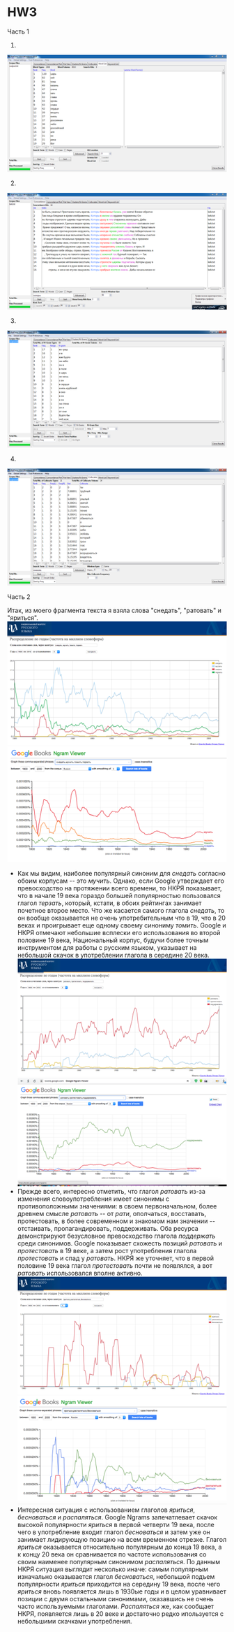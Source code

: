 # HW3

Часть 1

1)
![](Снимок1.PNG)

2)
![](Снимок.PNG)

3)
![](Снимок2.PNG)

4)
![](Снимок3.PNG)

Часть 2

Итак, из моего фрагмента текста я взяла слова "снедать", "ратовать" и "яриться".
![](снедать_нкря.png)
![](снедать_google.png)
* Как мы видим, наиболее популярный синоним для *снедать* согласно обоим корпусам -- это *мучить*. Однако, если Google утверждает его превосходство на протяжении всего времени, то НКРЯ показывает, что в начале 19 века гораздо большей популярностью пользовался глагол *терзать*, который, кстати, в обоих рейтингах занимает почетное второе место. Что же касается самого глагола *снедать*, то он вообще оказывается не очень употребительным что в 19, что в 20 веках и проигрывает еще одному своему синониму *томить*. Google и НКРЯ отмечают небольшие всплески его использования во второй половине 19 века, Национальный корпус, будучи более точным инструментом для работы с русским языком, указывает на небольшой скачок в употреблении глагола в середине 20 века.
![](ратовать_нкря.png)
![](ратовать_google.png)
* Прежде всего, интересно отметить, что глагол *ратовать* из-за изменения словоупотребления имеет синонимы с противоположными значениями: в своем первоначальном, более древнем смысле *ратовать* -- от *рати*, ополчаться, восставать, протестовать, в более современном и знакомом нам значении -- отстаивать, пропагандировать, поддерживать. Оба ресурса демонстрируют безусловное превосходство глагола *поддержать* среди синонимов. Google показывает схожесть позиций *ратовать* и *протестовать* в 19 веке, а затем рост употребления глагола *протестовать* и спад у *ратовать*. НКРЯ же уточняет, что в первой половине 19 века глагол *протестовать* почти не появлялся, а вот *ратовать* использовался вполне активно.
![](яриться_нкря.png)
![](яриться_google.png)
* Интересная ситуация с использованием глаголов *яриться*, *бесноваться* и *распаляться*. Google Ngrams запечатлевает скачок высокой популярности *яриться* в первой четверти 19 века, после чего в употребление входит глагол *бесноваться* и затем уже он занимает лидирующую позицию на всем временном отрезке. Глагол *яриться* оказывается относительно популярным до конца 19 века, а к концу 20 века он сравнивается по частоте использования со своим наименее популярным синонимом *распаляться*. По данным НКРЯ ситуация выглядит несколько иначе: самым популярным изначально оказывается глагол *бесноваться*, небольшой подъем популярности *яриться* приходится на середину 19 века, после чего *яриться* вновь появляется лишь в 1930ые годы и в целом уравнивает позиции с двумя остальными синонимами, оказавшись не очень часто используемыми глаголами. *Распаляться* же, как сообщает НКРЯ, появляется лишь в 20 веке и достаточно редко ипользуется с небольшими скачками употребления.
